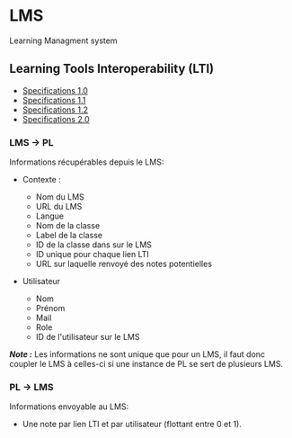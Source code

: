 # LMS

Learning Managment system

## Learning Tools Interoperability (LTI)

* [Specifications 1.0](https://www.imsglobal.org/specs/ltiv1p0/implementation-guide)
* [Specifications 1.1](https://www.imsglobal.org/specs/ltiv1p1/implementation-guide)
* [Specifications 1.2](https://www.imsglobal.org/specs/ltiv1p2/implementation-guide)  
* [Specifications 2.0](https://www.imsglobal.org/specs/ltiv2p0/implementation-guide)  


### LMS -> PL

Informations récupérables depuis le LMS:

* Contexte :
  * Nom du LMS
  * URL du LMS
  * Langue
  * Nom de la classe
  * Label de la classe
  * ID de la classe dans sur le LMS
  * ID unique pour chaque lien LTI
  * URL sur laquelle renvoyé des notes potentielles

* Utilisateur
  * Nom
  * Prénom
  * Mail
  * Role
  * ID de l'utilisateur sur le LMS

***Note :*** Les informations ne sont unique que pour un LMS, il faut donc coupler le LMS à celles-ci si une instance de PL se sert de plusieurs LMS.

### PL -> LMS

Informations envoyable au LMS:

* Une note par lien LTI et par utilisateur (flottant entre 0 et 1).


